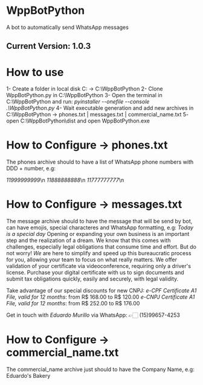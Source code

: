 # WppBotPython
A bot to automatically send WhatsApp messages
## Current Version: 1.0.3

# How to use
1- Create a folder in local disk C: -> C:\WppBotPython
2- Clone WppBotPython.py in C:\WppBotPython
3- Open the terminal in C:\WppBotPython and run: *pyinstaller --onefile --console .\WppBotPython.py*
4- Wait executable generation and add new archives in C:\WppBotPython -> phones.txt | messages.txt | commercial_name.txt
5- open C:\WppBotPython\dist and open WppBotPython.exe

# How to Configure -> phones.txt
The phones archive should to have a list of WhatsApp phone numbers with DDD + number, e.g: 

*11999999999*\n
*11888888888*\n
*11777777777*\n

# How to Configure -> messages.txt
The message archive should to have the message that will be send by bot, can have emojis, special characteres and WhatsApp formatting, e.g:
*Today is a special day*
Opening or expanding your own business is an important step and the realization of a dream. We know that this comes with challenges, especially legal obligations that consume time and effort.
But do not worry! *We* are here to simplify and speed up this bureaucratic process for you, allowing your team to focus on what really matters.
We offer validation of your certificate via videoconference, requiring only a driver's license.
Purchase your digital certificate with us to sign documents and submit tax obligations quickly, easily and securely, with legal validity.

Take advantage of our special discounts for new CNPJ:
*e-CPF Certificate A1 File, valid for 12 months*: from R$ 168.00 to R$ 120.00
*e-CNPJ Certificate A1 File, valid for 12 months*: from R$ 252.00 to R$ 176.00

Get in touch with
*Eduardo Murillo* via WhatsApp: 👉🏻 (15)99657-4253

# How to Configure -> commercial_name.txt
The commercial_name archive just should to have the Company Name, e.g:
Eduardo's Bakery
